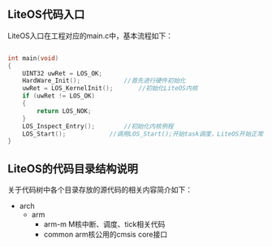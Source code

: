 

## LiteOS代码入口

LiteOS入口在工程对应的main.c中，基本流程如下：

```c

int main(void)
{
    UINT32 uwRet = LOS_OK;
    HardWare_Init();			//首先进行硬件初始化
    uwRet = LOS_KernelInit();		//初始化LiteOS内核
    if (uwRet != LOS_OK)
    {
        return LOS_NOK;
    }
    LOS_Inspect_Entry();		//初始化内核例程
    LOS_Start();			//调用LOS_Start();开始task调度，LiteOS开始正常工作;
}

```

## LiteOS的代码目录结构说明

关于代码树中各个目录存放的源代码的相关内容简介如下：

+ arch
    + arm
        + arm-m M核中断、调度、tick相关代码
        + common arm核公用的cmsis core接口


